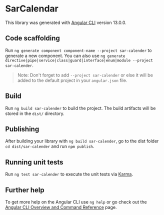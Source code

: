 # SarCalendar

This library was generated with [Angular CLI](https://github.com/angular/angular-cli) version 13.0.0.

## Code scaffolding

Run `ng generate component component-name --project sar-calender` to generate a new component. You can also use `ng generate directive|pipe|service|class|guard|interface|enum|module --project sar-calender`.
> Note: Don't forget to add `--project sar-calender` or else it will be added to the default project in your `angular.json` file. 

## Build

Run `ng build sar-calender` to build the project. The build artifacts will be stored in the `dist/` directory.

## Publishing

After building your library with `ng build sar-calender`, go to the dist folder `cd dist/sar-calender` and run `npm publish`.

## Running unit tests

Run `ng test sar-calender` to execute the unit tests via [Karma](https://karma-runner.github.io).

## Further help

To get more help on the Angular CLI use `ng help` or go check out the [Angular CLI Overview and Command Reference](https://angular.io/cli) page.
